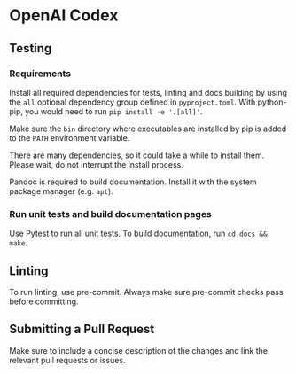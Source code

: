 # OpenAI Codex

## Testing

### Requirements

Install all required dependencies for tests, linting and docs building by using
the `all` optional dependency group defined in `pyproject.toml`. With
python-pip, you would need to run `pip install -e '.[all]'`.

Make sure the `bin` directory where executables are installed by pip is added
to the `PATH` environment variable.

There are many dependencies, so it could take a while to install them. Please
wait, do not interrupt the install process.

Pandoc is required to build documentation. Install it with the system package
manager (e.g. `apt`).

### Run unit tests and build documentation pages

Use Pytest to run all unit tests. To build documentation, run `cd docs &&
make`.

## Linting

To run linting, use pre-commit. Always make sure pre-commit checks pass before
committing.

## Submitting a Pull Request

Make sure to include a concise description of the changes and link the relevant
pull requests or issues.

